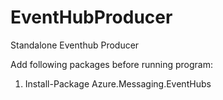 # EventHubProducer
Standalone Eventhub Producer


Add following packages before running program:

1. Install-Package Azure.Messaging.EventHubs

